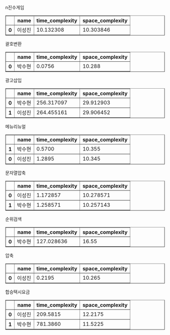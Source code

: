 n진수게임 

<table border="1" class="dataframe">
  <thead>
    <tr style="text-align: right;">
      <th></th>
      <th>name</th>
      <th>time_complexity</th>
      <th>space_complexity</th>
    </tr>
  </thead>
  <tbody>
    <tr>
      <th>0</th>
      <td>이성진</td>
      <td>10.132308</td>
      <td>10.303846</td>
    </tr>
  </tbody>
</table>괄호변환 

<table border="1" class="dataframe">
  <thead>
    <tr style="text-align: right;">
      <th></th>
      <th>name</th>
      <th>time_complexity</th>
      <th>space_complexity</th>
    </tr>
  </thead>
  <tbody>
    <tr>
      <th>0</th>
      <td>박수현</td>
      <td>0.0756</td>
      <td>10.288</td>
    </tr>
  </tbody>
</table>광고삽입 

<table border="1" class="dataframe">
  <thead>
    <tr style="text-align: right;">
      <th></th>
      <th>name</th>
      <th>time_complexity</th>
      <th>space_complexity</th>
    </tr>
  </thead>
  <tbody>
    <tr>
      <th>0</th>
      <td>박수현</td>
      <td>256.317097</td>
      <td>29.912903</td>
    </tr>
    <tr>
      <th>1</th>
      <td>이성진</td>
      <td>264.455161</td>
      <td>29.906452</td>
    </tr>
  </tbody>
</table>메뉴리뉴얼 

<table border="1" class="dataframe">
  <thead>
    <tr style="text-align: right;">
      <th></th>
      <th>name</th>
      <th>time_complexity</th>
      <th>space_complexity</th>
    </tr>
  </thead>
  <tbody>
    <tr>
      <th>1</th>
      <td>박수현</td>
      <td>0.5700</td>
      <td>10.355</td>
    </tr>
    <tr>
      <th>0</th>
      <td>이성진</td>
      <td>1.2895</td>
      <td>10.345</td>
    </tr>
  </tbody>
</table>문자열압축 

<table border="1" class="dataframe">
  <thead>
    <tr style="text-align: right;">
      <th></th>
      <th>name</th>
      <th>time_complexity</th>
      <th>space_complexity</th>
    </tr>
  </thead>
  <tbody>
    <tr>
      <th>0</th>
      <td>이성진</td>
      <td>1.172857</td>
      <td>10.278571</td>
    </tr>
    <tr>
      <th>1</th>
      <td>박수현</td>
      <td>1.258571</td>
      <td>10.257143</td>
    </tr>
  </tbody>
</table>순위검색 

<table border="1" class="dataframe">
  <thead>
    <tr style="text-align: right;">
      <th></th>
      <th>name</th>
      <th>time_complexity</th>
      <th>space_complexity</th>
    </tr>
  </thead>
  <tbody>
    <tr>
      <th>0</th>
      <td>박수현</td>
      <td>127.028636</td>
      <td>16.55</td>
    </tr>
  </tbody>
</table>압축 

<table border="1" class="dataframe">
  <thead>
    <tr style="text-align: right;">
      <th></th>
      <th>name</th>
      <th>time_complexity</th>
      <th>space_complexity</th>
    </tr>
  </thead>
  <tbody>
    <tr>
      <th>0</th>
      <td>이성진</td>
      <td>0.2195</td>
      <td>10.265</td>
    </tr>
  </tbody>
</table>합승택시요금 

<table border="1" class="dataframe">
  <thead>
    <tr style="text-align: right;">
      <th></th>
      <th>name</th>
      <th>time_complexity</th>
      <th>space_complexity</th>
    </tr>
  </thead>
  <tbody>
    <tr>
      <th>0</th>
      <td>이성진</td>
      <td>209.5815</td>
      <td>12.2175</td>
    </tr>
    <tr>
      <th>1</th>
      <td>박수현</td>
      <td>781.3860</td>
      <td>11.5225</td>
    </tr>
  </tbody>
</table>